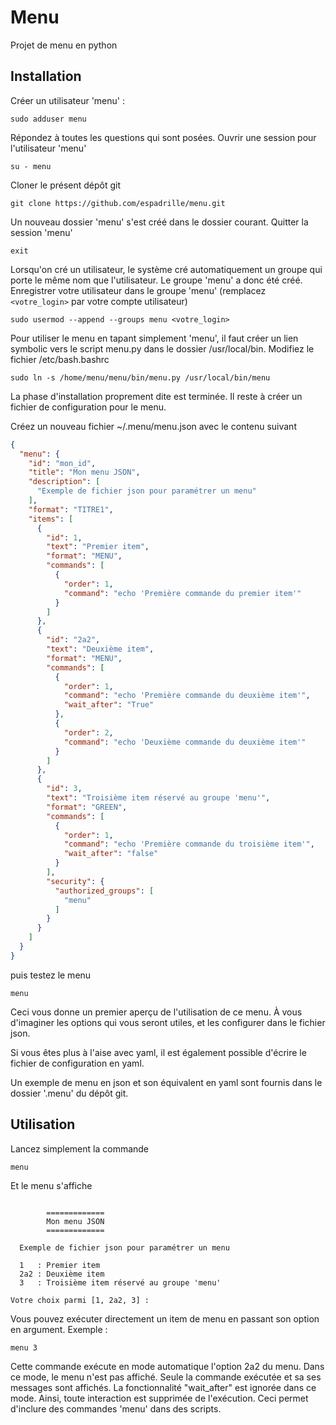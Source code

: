 # Menu

Projet de menu en python

## Installation

Créer un utilisateur 'menu' :
```commandline
sudo adduser menu
```
Répondez à toutes les questions qui sont posées.
Ouvrir une session pour l'utilisateur 'menu'
```commandline
su - menu
```
Cloner le présent dépôt git
```commandline
git clone https://github.com/espadrille/menu.git
```
Un nouveau dossier 'menu' s'est créé dans le dossier courant.
Quitter la session 'menu'
```commandline
exit
```
Lorsqu'on cré un utilisateur, le système cré automatiquement un groupe qui porte le même
nom que l'utilisateur. Le groupe 'menu' a donc été créé.
Enregistrer votre utilisateur dans le groupe 'menu' (remplacez ```<votre_login>``` par votre compte utilisateur)
```commandline
sudo usermod --append --groups menu <votre_login>
```
Pour utiliser le menu en tapant simplement 'menu', il faut créer un lien symbolic
vers le script menu.py dans le dossier /usr/local/bin.
Modifiez le fichier /etc/bash.bashrc
```commandline
sudo ln -s /home/menu/menu/bin/menu.py /usr/local/bin/menu
```
La phase d'installation proprement dite est terminée. Il reste à créer un fichier de configuration pour le menu.

Créez un nouveau fichier ~/.menu/menu.json avec le contenu suivant
```json
{
  "menu": {
    "id": "mon_id",
    "title": "Mon menu JSON",
    "description": [
      "Exemple de fichier json pour paramétrer un menu"
    ],
    "format": "TITRE1",
    "items": [
      {
        "id": 1,
        "text": "Premier item",
        "format": "MENU",
        "commands": [
          {
            "order": 1,
            "command": "echo 'Première commande du premier item'"
          }
        ]
      },
      {
        "id": "2a2",
        "text": "Deuxième item",
        "format": "MENU",
        "commands": [
          {
            "order": 1,
            "command": "echo 'Première commande du deuxième item'",
            "wait_after": "True"
          },
          {
            "order": 2,
            "command": "echo 'Deuxième commande du deuxième item'"
          }
        ]
      },
      {
        "id": 3,
        "text": "Troisième item réservé au groupe 'menu'",
        "format": "GREEN",
        "commands": [
          {
            "order": 1,
            "command": "echo 'Première commande du troisième item'",
            "wait_after": "false"
          }
        ],
        "security": {
          "authorized_groups": [
            "menu"
          ]
        }
      }
    ]
  }
}
```
puis testez le menu
```commandline
menu
```
Ceci vous donne un premier aperçu de l'utilisation de ce menu.
À vous d'imaginer les options qui vous seront utiles, et les configurer dans le fichier json.

Si vous êtes plus à l'aise avec yaml, il est également possible d'écrire le fichier de configuration en yaml.

Un exemple de menu en json et son équivalent en yaml sont fournis dans le dossier '.menu' du dépôt git.

## Utilisation
Lancez simplement la commande
```commandline
menu
```
Et le menu s'affiche
```text

        =============
        Mon menu JSON
        =============

  Exemple de fichier json pour paramétrer un menu

  1   : Premier item
  2a2 : Deuxième item
  3   : Troisième item réservé au groupe 'menu'

Votre choix parmi [1, 2a2, 3] :
```
Vous pouvez exécuter directement un item de menu en passant son option en argument. Exemple :
```commandline
menu 3
```
Cette commande exécute en mode automatique l'option 2a2 du menu. Dans ce mode, le menu n'est pas affiché. Seule la commande exécutée et sa ses messages sont affichés. La fonctionnalité "wait_after" est ignorée dans ce mode. Ainsi, toute interaction est supprimée de l'exécution. Ceci permet d'inclure des commandes 'menu' dans des scripts.